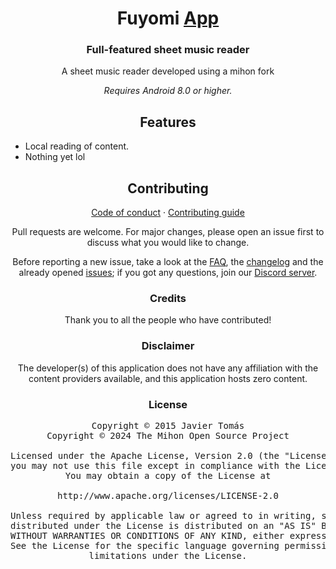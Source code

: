 <div align="center">

# Fuyomi [App](#)

### Full-featured sheet music reader
A sheet music reader developed using a mihon fork

*Requires Android 8.0 or higher.*

## Features

<div align="left">

* Local reading of content.
* Nothing yet lol

</div>

## Contributing

[Code of conduct](./CODE_OF_CONDUCT.md) · [Contributing guide](./CONTRIBUTING.md)

Pull requests are welcome. For major changes, please open an issue first to discuss what you would like to change.

Before reporting a new issue, take a look at the [FAQ](https://mihon.app/docs/faq/general), the [changelog](https://mihon.app/changelogs/) and the already opened [issues](https://github.com/mihonapp/mihon/issues); if you got any questions, join our [Discord server](https://discord.gg/mihon).

### Credits

Thank you to all the people who have contributed!

### Disclaimer

The developer(s) of this application does not have any affiliation with the content providers available, and this application hosts zero content.

### License

<pre>
Copyright © 2015 Javier Tomás
Copyright © 2024 The Mihon Open Source Project

Licensed under the Apache License, Version 2.0 (the "License");
you may not use this file except in compliance with the License.
You may obtain a copy of the License at

http://www.apache.org/licenses/LICENSE-2.0

Unless required by applicable law or agreed to in writing, software
distributed under the License is distributed on an "AS IS" BASIS,
WITHOUT WARRANTIES OR CONDITIONS OF ANY KIND, either express or implied.
See the License for the specific language governing permissions and
limitations under the License.
</pre>

</div>
